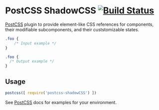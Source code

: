 # PostCSS ShadowCSS [![Build Status][ci-img]][ci]

[PostCSS] plugin to provide element-like CSS references for components, their modifiable subcomponents, and their custstomizable states.

[PostCSS]: https://github.com/postcss/postcss
[ci-img]:  https://travis-ci.org/NickGard/postcss-shadowCSS.svg
[ci]:      https://travis-ci.org/NickGard/postcss-shadowCSS

```css
.foo {
    /* Input example */
}
```

```css
.foo {
  /* Output example */
}
```

## Usage

```js
postcss([ require('postcss-shadowCSS') ])
```

See [PostCSS] docs for examples for your environment.
